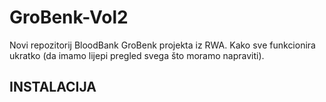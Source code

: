 # GroBenk-Vol2
Novi repozitorij BloodBank GroBenk projekta iz RWA.
Kako sve funkcionira ukratko (da imamo lijepi pregled svega što moramo napraviti).

INSTALACIJA
------------
